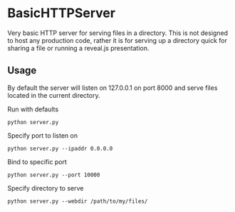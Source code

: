 # BasicHTTPServer
Very basic HTTP server for serving files in a directory. This is not designed to host any production code, rather it is for serving up a directory quick for sharing a file or running a reveal.js presentation.

## Usage
By default the server will listen on 127.0.0.1 on port 8000 and serve files located in the current directory.

Run with defaults
```
python server.py
```
Specify port to listen on 
```
python server.py --ipaddr 0.0.0.0
```
Bind to specific port
```
python server.py --port 10000
```
Specify directory to serve
```
python server.py --webdir /path/to/my/files/
```
